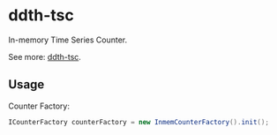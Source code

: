 ddth-tsc
========

In-memory Time Series Counter.

See more: [ddth-tsc](https://github.com/DDTH/ddth-tsc).

## Usage ##

Counter Factory:

```java
ICounterFactory counterFactory = new InmemCounterFactory().init();
```
